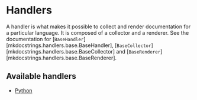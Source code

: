 # Handlers

A handler is what makes it possible to collect and render documentation for a particular language.
It is composed of a collector and a renderer.
See the documentation for
[`BaseHandler`][mkdocstrings.handlers.base.BaseHandler],
[`BaseCollector`][mkdocstrings.handlers.base.BaseCollector] and
[`BaseRenderer`][mkdocstrings.handlers.base.BaseRenderer].

## Available handlers

- [Python](../python)
